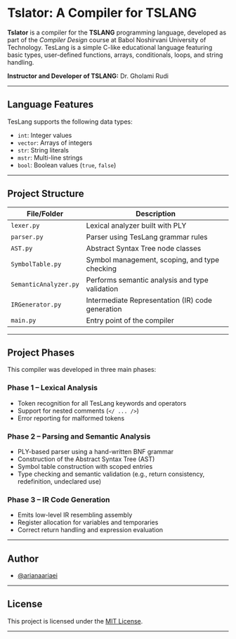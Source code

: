 # Tslator: A Compiler for TSLANG

**Tslator** is a compiler for the **TSLANG** programming language, developed as part of the *Compiler Design* course at Babol Noshirvani University of Technology. TesLang is a simple C-like educational language featuring basic types, user-defined functions, arrays, conditionals, loops, and string handling.


**Instructor and Developer of TSLANG:** Dr. Gholami Rudi

---

## Language Features

TesLang supports the following data types:

- `int`: Integer values  
- `vector`: Arrays of integers  
- `str`: String literals  
- `mstr`: Multi-line strings  
- `bool`: Boolean values (`true`, `false`)

---

## Project Structure

| File/Folder           | Description                                      |
|-----------------------|--------------------------------------------------|
| `lexer.py`            | Lexical analyzer built with PLY                  |
| `parser.py`           | Parser using TesLang grammar rules               |
| `AST.py`              | Abstract Syntax Tree node classes                |
| `SymbolTable.py`      | Symbol management, scoping, and type checking    |
| `SemanticAnalyzer.py` |Performs semantic analysis and type validation    |
| `IRGenerator.py`      | Intermediate Representation (IR) code generation |
| `main.py`             | Entry point of the compiler                      |

---

## Project Phases

This compiler was developed in three main phases:

### Phase 1 – Lexical Analysis
- Token recognition for all TesLang keywords and operators  
- Support for nested comments (`</ ... />`)  
- Error reporting for malformed tokens  

### Phase 2 – Parsing and Semantic Analysis
- PLY-based parser using a hand-written BNF grammar  
- Construction of the Abstract Syntax Tree (AST)  
- Symbol table construction with scoped entries  
- Type checking and semantic validation (e.g., return consistency, redefinition, undeclared use)  

### Phase 3 – IR Code Generation
- Emits low-level IR resembling assembly  
- Register allocation for variables and temporaries  
- Correct return handling and expression evaluation  

---

## Author

- [@arianaariaei](https://github.com/arianaariaei)  

---

## License

This project is licensed under the [MIT License](LICENSE).

---
